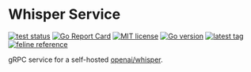 # Whisper Service

[![test status](https://github.com/d-ashesss/whisper-service/workflows/test/badge.svg?branch=main)](https://github.com/d-ashesss/whisper-service/actions)
[![Go Report Card](https://goreportcard.com/badge/github.com/d-ashesss/whisper-service)](https://goreportcard.com/report/github.com/d-ashesss/whisper-service)
[![MIT license](https://img.shields.io/github/license/d-ashesss/whisper-service?color=blue)](https://opensource.org/licenses/MIT)
[![Go version](https://img.shields.io/github/go-mod/go-version/d-ashesss/whisper-service)](https://github.com/d-ashesss/whisper-service/blob/main/go.mod)
[![latest tag](https://img.shields.io/github/v/tag/d-ashesss/whisper-service?include_prereleases&sort=semver)](https://github.com/d-ashesss/whisper-service/tags)
[![feline reference](https://img.shields.io/badge/may%20contain%20cat%20fur-%F0%9F%90%88-blueviolet)](https://github.com/d-ashesss/whisper-service)

gRPC service for a self-hosted [openai/whisper](https://github.com/openai/whisper).
